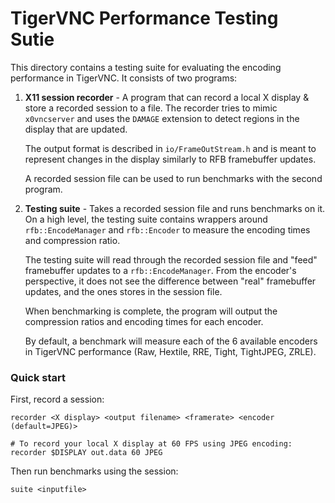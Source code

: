 # TigerVNC Performance Testing Sutie

This directory contains a testing suite for evaluating the encoding performance in TigerVNC. It consists of two programs:

1. **X11 session recorder** - A program that can record a local X
   display & store a recorded session to a file. The recorder tries
   to mimic `x0vncserver` and uses the `DAMAGE` extension to detect
   regions in the display that are updated.

    The output format is described in `io/FrameOutStream.h` and is meant
    to represent changes in the display similarly to RFB framebuffer
    updates.

    A recorded session file can be used to run benchmarks with the
    second program.

2. **Testing suite** - Takes a recorded session file and runs benchmarks
   on it. On a high level, the testing suite contains wrappers around
   `rfb::EncodeManager` and `rfb::Encoder` to measure the encoding times
   and compression ratio.

   The testing suite will read through the recorded session file and
   "feed" framebuffer updates to a `rfb::EncodeManager`. From the
   encoder's perspective, it does not see the difference between
   "real" framebuffer updates, and the ones stores in the session file.

   When benchmarking is complete, the program will output the
   compression ratios and encoding times for each encoder.

   By default, a benchmark will measure each of the 6 available encoders
   in TigerVNC performance (Raw, Hextile, RRE, Tight, TightJPEG, ZRLE).

### Quick start

First, record a session:
```
recorder <X display> <output filename> <framerate> <encoder (default=JPEG)>

# To record your local X display at 60 FPS using JPEG encoding:
recorder $DISPLAY out.data 60 JPEG
```
Then run benchmarks using the session:

```
suite <inputfile>
```